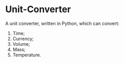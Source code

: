 # Unit-Converter
A unit converter, written in Python, which can convert: 
  1. Time;
  2. Currency;
  3. Volume;
  4. Mass;
  5. Temperature.
